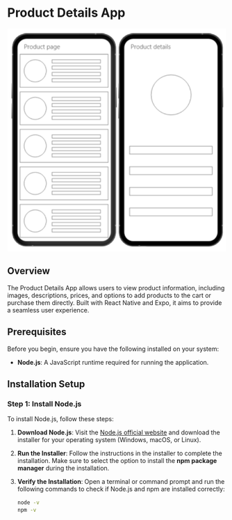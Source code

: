 # Product Details App

![Product Details App](./assets/screens/Screenshot%202024-10-15%20200500.png)

## Overview

The Product Details App allows users to view product information, including images, descriptions, prices, and options to add products to the cart or purchase them directly. Built with React Native and Expo, it aims to provide a seamless user experience.

## Prerequisites

Before you begin, ensure you have the following installed on your system:

- **Node.js**: A JavaScript runtime required for running the application.

## Installation Setup

### Step 1: Install Node.js

To install Node.js, follow these steps:

1. **Download Node.js**: Visit the [Node.js official website](https://nodejs.org/) and download the installer for your operating system (Windows, macOS, or Linux).
   
2. **Run the Installer**: Follow the instructions in the installer to complete the installation. Make sure to select the option to install the **npm package manager** during the installation.

3. **Verify the Installation**: Open a terminal or command prompt and run the following commands to check if Node.js and npm are installed correctly:

   ```bash
   node -v
   npm -v
